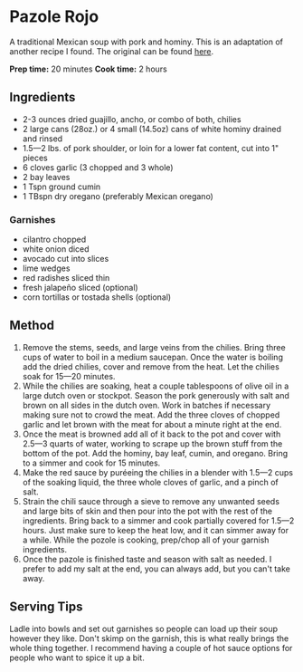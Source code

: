 # Pazole Rojo
A traditional Mexican soup with pork and hominy. This is an adaptation of another recipe I found. The original can be found [here](http://www.simplyrecipes.com/recipes/posole_rojo/).

**Prep time:** 20 minutes
**Cook time:** 2 hours

## Ingredients
- 2-3 ounces dried guajillo, ancho, or combo of both, chilies
- 2 large cans (28oz.) or 4 small (14.5oz) cans of white hominy drained and rinsed
- 1.5—2 lbs. of pork shoulder, or loin for a lower fat content, cut into 1" pieces
- 6 cloves garlic (3 chopped and 3 whole)
- 2 bay leaves
- 1 Tspn ground cumin
- 1 TBspn dry oregano (preferably Mexican oregano)

### Garnishes
- cilantro chopped
- white onion diced
- avocado cut into slices
- lime wedges
- red radishes sliced thin
- fresh jalapeño sliced (optional)
- corn tortillas or tostada shells (optional)

## Method
1. Remove the stems, seeds, and large veins from the chilies. Bring  three cups of water to boil in a medium saucepan. Once the water is boiling add the dried chilies, cover and remove from the heat. Let the chilies soak for 15—20 minutes.
2. While the chilies are soaking, heat a couple tablespoons of olive oil in a large dutch oven or stockpot. Season the pork generously with salt and brown on all sides in the dutch oven. Work in batches if necessary making sure not to crowd the meat. Add the three cloves of chopped garlic and let brown with the meat for about a minute right at the end.
3. Once the meat is browned add all of it back to the pot and cover with 2.5—3 quarts of water, working to scrape up the brown stuff from the bottom of the pot. Add the hominy, bay leaf, cumin, and oregano. Bring to a simmer and cook for 15 minutes.
4. Make the red sauce by puréeing the chilies in a blender with 1.5—2 cups of the soaking liquid, the three whole cloves of garlic, and a pinch of salt.
5. Strain the chili sauce through a sieve to remove any unwanted seeds and large bits of skin and then pour into the pot with the rest of the ingredients. Bring back to a simmer and cook partially covered for 1.5—2 hours. Just make sure to keep the heat low, and it can simmer away for a while. While the pozole is cooking, prep/chop all of your garnish ingredients.
6. Once the pazole is finished taste and season with salt as needed. I prefer to add my salt at the end, you can always add, but you can't take away.

## Serving Tips
Ladle into bowls and set out garnishes so people can load up their soup however they like. Don't skimp on the garnish, this is what really brings the whole thing together. I recommend having a couple of hot sauce options for people who want to spice it up a bit.


